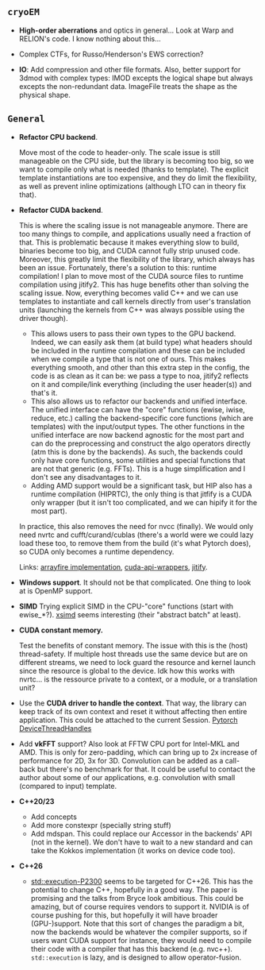 ## `cryoEM`


- __High-order aberrations__ and optics in general... Look at Warp and RELION's code. I know nothing about this...


- Complex CTFs, for Russo/Henderson's EWS correction?


- __IO__: Add compression and other file formats. Also, better support for 3dmod with complex types: IMOD excepts the logical shape but always excepts the non-redundant data. ImageFile treats the shape as the physical shape.


## `General`

- __Refactor CPU backend__.
  
  Move most of the code to header-only. The scale issue is still manageable on the CPU side, but the library is becoming too big, so we want to compile only what is needed (thanks to template). The explicit template instantiations are too expensive, and they do limit the flexibility, as well as prevent inline optimizations (although LTO can in theory fix that).


- __Refactor CUDA backend__.

  This is where the scaling issue is not manageable anymore. There are too many things to compile, and applications usually need a fraction of that. This is problematic because it makes everything slow to build, binaries become too big, and CUDA cannot fully strip unused code. Moreover, this greatly limit the flexibility of the library, which always has been an issue. Fortunately, there's a solution to this: runtime compilation! I plan to move most of the CUDA source files to runtime compilation using jitify2. This has huge benefits other than solving the scaling issue. Now, everything becomes valid C++ and we can use templates to instantiate and call kernels directly from user's translation units (launching the kernels from C++ was always possible using the driver though).

  - This allows users to pass their own types to the GPU backend. Indeed, we can easily ask them (at build type) what headers should be included in the runtime compilation and these can be included when we compile a type that is not one of ours. This makes everything smooth, and other than this extra step in the config, the code is as clean as it can be: we pass a type to noa, jitify2 reflects on it and compile/link everything (including the user header(s)) and that's it.
  - This also allows us to refactor our backends and unified interface. The unified interface can have the "core" functions (ewise, iwise, reduce, etc.) calling the backend-specific core functions (which are templates) with the input/output types. The other functions in the unified interface are now backend agnostic for the most part and can do the preprocessing and construct the algo operators directly (atm this is done by the backends). As such, the backends could only have core functions, some utilities and special functions that are not that generic (e.g. FFTs). This is a huge simplification and I don't see any disadvantages to it.
  - Adding AMD support would be a significant task, but HIP also has a runtime compilation (HIPRTC), the only thing is that jitfify is a CUDA only wrapper (but it isn't too complicated, and we can hipify it for the most part).

  In practice, this also removes the need for nvcc (finally). We would only need nvrtc and cufft/curand/cublas (there's a world were we could lazy load these too, to remove them from the build (it's what Pytorch does), so CUDA only becomes a runtime dependency.
  
  Links:
  [arrayfire implementation](https://github.com/arrayfire/arrayfire/blob/master/src/backend/cuda/compile_module.cpp),
  [cuda-api-wrappers](https://github.com/eyalroz/cuda-api-wrappers/tree/master/src/cuda/nvrtc),
  [jitify](https://github.com/NVIDIA/jitify).


- __Windows support__. It should not be that complicated. One thing to look at is OpenMP support.


- __SIMD__ Trying explicit SIMD in the CPU-"core" functions (start with ewise_*?). [xsimd](https://xsimd.readthedocs.io/en/latest/index.html) seems interesting (their "abstract batch" at least).


- __CUDA constant memory.__
  
  Test the benefits of constant memory. The issue with this is the (host) thread-safety. If multiple host threads use the same device but are on different streams, we need to lock guard the resource and kernel launch since the resource is global to the device. Idk how this works with nvrtc... is the ressource private to a context, or a module, or a translation unit?


- Use the __CUDA driver to handle the context__. That way, the library can keep track of its own context and reset it
  without affecting then entire application. This could be attached to the current Session.
  [Pytorch DeviceThreadHandles](https://github.com/pytorch/pytorch/blob/master/aten/src/ATen/cuda/detail/DeviceThreadHandles.h)


- Add __vkFFT__ support? Also look at FFTW CPU port for Intel-MKL and AMD.
  This is only for zero-padding, which can bring up to 2x increase of performance for 2D, 3x for 3D. Convolution can be added as a call- back but there's no benchmark for that. It could be useful to contact the author about some of our applications, e.g. convolution with small (compared to input) template.


- __C++20/23__
  - Add concepts
  - Add more constexpr (specially string stuff)
  - Add mdspan. This could replace our Accessor in the backends' API (not in the kernel). We don't have to wait to a new standard and can take the Kokkos implementation (it works on device code too).


- __C++26__
  - [std::execution-P2300](https://www.open-std.org/jtc1/sc22/wg21/docs/papers/2023/p2300r7.html) seems to be targeted for C++26. This has the potential to change C++, hopefully in a good way. The paper is promising and the talks from Bryce look ambitious. This could be amazing, but of course requires vendors to support it. NVIDIA is of course pushing for this, but hopefully it will have broader (GPU-)support. Note that this sort of changes the paradigm a bit, now the backends would be whatever the compiler supports, so if users want CUDA support for instance, they would need to compile their code with a compiler that has this backend (e.g. nvc++). `std::execution` is lazy, and is designed to allow operator-fusion.
